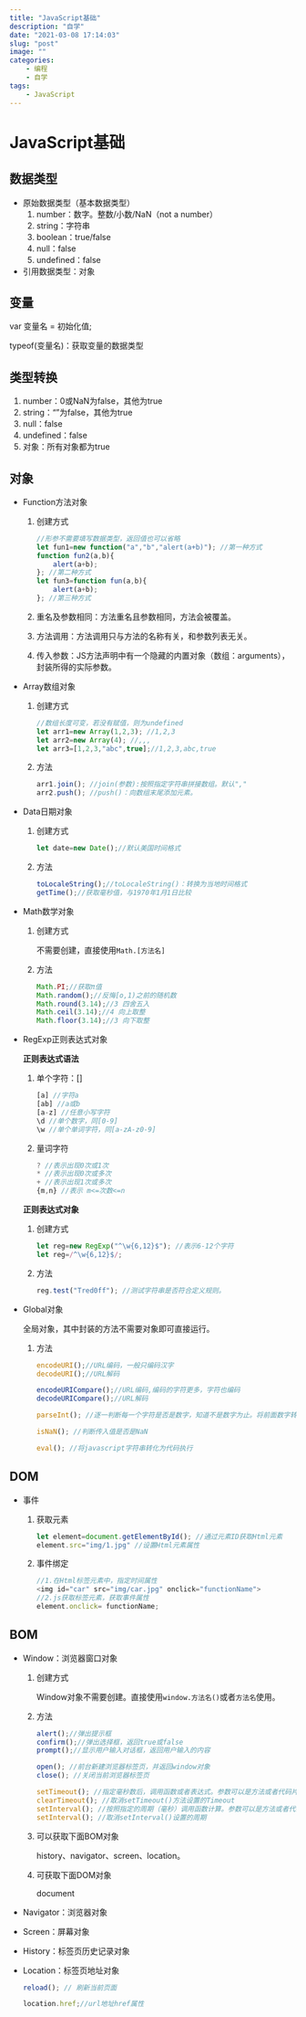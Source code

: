 ```yaml
---
title: "JavaScript基础"
description: "自学"
date: "2021-03-08 17:14:03"
slug: "post"
image: ""
categories:
    - 编程
    - 自学
tags:
    - JavaScript
---
```


# JavaScript基础

## 数据类型

* 原始数据类型（基本数据类型）
  1. number：数字。整数/小数/NaN（not a number）
  2. string：字符串
  3. boolean：true/false
  4. null：false
  5. undefined：false 
* 引用数据类型：对象

## 变量

var 变量名 = 初始化值;

typeof(变量名)：获取变量的数据类型

## 类型转换

1. number：0或NaN为false，其他为true
2. string：“”为false，其他为true
3. null：false
4. undefined：false
5. 对象：所有对象都为true

## 对象

* Function方法对象
  
  1. 创建方式
  
       ```javascript
       //形参不需要填写数据类型，返回值也可以省略
       let fun1=new function("a","b","alert(a+b)"); //第一种方式
       function fun2(a,b){
           alert(a+b);
       }; //第二种方式
       let fun3=function fun(a,b){
           alert(a+b);
       }; //第三种方式
       ```
  
  2. 重名及参数相同：方法重名且参数相同，方法会被覆盖。
  
  3. 方法调用：方法调用只与方法的名称有关，和参数列表无关。
  
  4. 传入参数：JS方法声明中有一个隐藏的内置对象（数组：arguments），封装所得的实际参数。
  
* Array数组对象

  1. 创建方式

     ```javascript
     //数组长度可变，若没有赋值，则为undefined
     let arr1=new Array(1,2,3); //1,2,3
     let arr2=new Array(4); //,,,
     let arr3=[1,2,3,"abc",true];//1,2,3,abc,true
     ```

  2. 方法
  
     ```javascript
     arr1.join(); //join(参数):按照指定字符串拼接数组。默认","
     arr2.push(); //push()：向数组末尾添加元素。
     ```
  
* Data日期对象

  1. 创建方式

     ```javascript
     let date=new Date();//默认美国时间格式
     ```

  2. 方法

     ```javascript
     toLocaleString();//toLocaleString()：转换为当地时间格式
     getTime();//获取毫秒值，与1970年1月1日比较
     ```

* Math数学对象

  1. 创建方式

     不需要创建，直接使用`Math.[方法名]`

  2. 方法

     ```javascript
     Math.PI;//获取π值
     Math.random();//反悔[o,1)之前的随机数
     Math.round(3.14);//3 四舍五入
     Math.ceil(3.14);//4 向上取整
     Math.floor(3.14);//3 向下取整
     ```

* RegExp正则表达式对象

  **正则表达式语法**

  1. 单个字符：[]

     ```javascript
     [a] //字符a
     [ab] //a或b
     [a-z] //任意小写字符
     \d //单个数字，同[0-9]
     \w //单个单词字符，同[a-zA-z0-9]
     ```

  2. 量词字符

     ```javascript
     ? //表示出现0次或1次
     * //表示出现0次或多次
     + //表示出现1次或多次
     {m,n} //表示 m<=次数<=n
     ```

  **正则表达式对象**

  1. 创建方式

     ```javascript
     let reg=new RegExp("^\w{6,12}$"); //表示6-12个字符
     let reg=/^\w{6,12}$/;
     ```

  2. 方法

     ```javascript
     reg.test("Tred0ff"); //测试字符串是否符合定义规则。
     ```

* Global对象

  全局对象，其中封装的方法不需要对象即可直接运行。

  1. 方法

     ```javascript
     encodeURI();//URL编码，一般只编码汉字
     decodeURI();//URL解码
     
     encodeURICompare();//URL编码,编码的字符更多，字符也编码
     decodeURICompare();//URL解码
     
     parseInt(); //逐一判断每一个字符是否是数字，知道不是数字为止。将前面数字转行为number
     
     isNaN(); //判断传入值是否是NaN
     
     eval(); //将javascript字符串转化为代码执行
     ```


## DOM

* 事件

  1. 获取元素

     ```javascript
     let element=document.getElementById(); //通过元素ID获取Html元素
     element.src="img/1.jpg" //设置Html元素属性
     ```

  2. 事件绑定

     ```javascript
     //1.在Html标签元素中，指定时间属性
     <img id="car" src="img/car.jpg" onclick="functionName">
     //2.js获取标签元素，获取事件属性
     element.onclick= functionName;
     ```

## BOM

* Window：浏览器窗口对象

  1. 创建方式

     Window对象不需要创建。直接使用`window.方法名()`或者`方法名`使用。

  2. 方法

     ```javascript
     alert();//弹出提示框
     confirm();//弹出选择框，返回true或false
     prompt();//显示用户输入对话框，返回用户输入的内容
     
     open(); //前台新建浏览器标签页，并返回window对象
     close(); //关闭当前浏览器标签页
     
     setTimeout(); //指定毫秒数后，调用函数或者表达式。参数可以是方法或者代码片段
     clearTimeout(); //取消setTimeout()方法设置的Timeout
     setInterval(); //按照指定的周期（毫秒）调用函数计算。参数可以是方法或者代码片段
     setInterval(); //取消setInterval()设置的周期
     ```

  3. 可以获取下面BOM对象

     history、navigator、screen、location。

  4. 可获取下面DOM对象

     document

* Navigator：浏览器对象

* Screen：屏幕对象

* History：标签页历史记录对象

* Location：标签页地址对象 

  ```javascript
  reload(); // 刷新当前页面
  
  location.href;//url地址href属性
  ```

  



